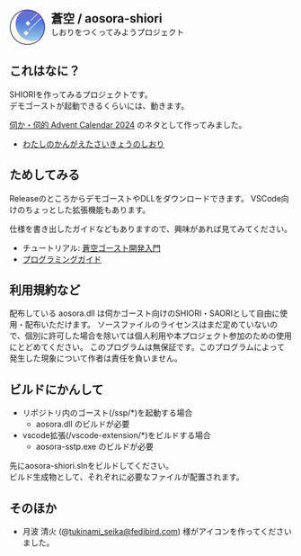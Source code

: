 <div style="display:flex">
    <img src="assets/aosora-icon.svg" width="64">
    <div style="margin-left: 10px">
        <h2 style="display:inline">蒼空 / aosora-shiori</h2><br>
        しおりをつくってみようプロジェクト
    </div>
</div>

## これはなに？
SHIORIを作ってみるプロジェクトです。  
デモゴーストが起動できるくらいには、動きます。

[伺か・伺的 Advent Calendar 2024](https://adventar.org/calendars/10049) のネタとして作ってみました。  
* [わたしのかんがえたさいきょうのしおり ](https://note.com/kanade_lab/n/n7925c86d94eb)

## ためしてみる
ReleaseのところからデモゴーストやDLLをダウンロードできます。
VSCode向けのちょっとした拡張機能もあります。

仕様を書き出したガイドなどもありますので、興味があれば見てみてください。  
* チュートリアル: [蒼空ゴースト開発入門](https://github.com/kanadelab/aosora-shiori/wiki/%E8%92%BC%E7%A9%BA%E3%82%B4%E3%83%BC%E3%82%B9%E3%83%88%E9%96%8B%E7%99%BA%E5%85%A5%E9%96%80)
* [プログラミングガイド](https://github.com/kanadelab/aosora-shiori/wiki/%E3%83%97%E3%83%AD%E3%82%B0%E3%83%A9%E3%83%9F%E3%83%B3%E3%82%B0%E3%82%AC%E3%82%A4%E3%83%89)

## 利用規約など
配布している aosora.dll は伺かゴースト向けのSHIORI・SAORIとして自由に使用・配布いただけます。
ソースファイルのライセンスはまだ定めていないので、個別に許可した場合を除いては個人利用や本プロジェクト参加のための使用にとどめてください。
このプログラムは無保証です。このプログラムによって発生した現象について作者は責任を負いません。

## ビルドにかんして
* リポジトリ内のゴースト(/ssp/*)を起動する場合
  * aosora.dll のビルドが必要
* vscode拡張(/vscode-extension/*)をビルドする場合
  * aosora-sstp.exe のビルドが必要

先にaosora-shiori.slnをビルドしてください。  
ビルド生成物として、それぞれに必要なファイルが配置されます。

## そのほか
* 月波 清火 (@tukinami_seika@fedibird.com) 様がアイコンを作ってくださいました。